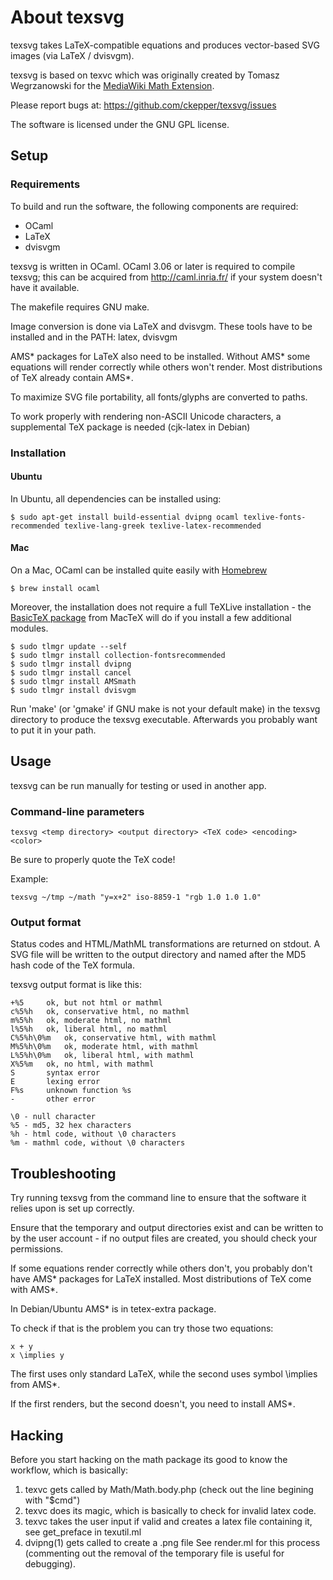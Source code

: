 # About texsvg

texsvg takes LaTeX-compatible equations and produces vector-based SVG images (via LaTeX / dvisvgm).

texsvg is based on texvc which was originally created by Tomasz Wegrzanowski for the [MediaWiki Math Extension](http://www.mediawiki.org/wiki/Extension:Math).

Please report bugs at: https://github.com/ckepper/texsvg/issues

The software is licensed under the GNU GPL license.

## Setup

### Requirements

To build and run the software, the following components are required:

- OCaml
- LaTeX
- dvisvgm

texsvg is written in OCaml. OCaml 3.06 or later is required to compile texsvg; this can be acquired from http://caml.inria.fr/ if your system doesn't have it available.

The makefile requires GNU make.

Image conversion is done via LaTeX and dvisvgm. These tools have to be installed and in the PATH: latex, dvisvgm

AMS* packages for LaTeX also need to be installed. Without AMS* some equations will render correctly while others won't render. Most distributions of TeX already contain AMS*. 

To maximize SVG file portability, all fonts/glyphs are converted to paths.

To work properly with rendering non-ASCII Unicode characters, a supplemental TeX package is needed (cjk-latex in Debian)

### Installation

#### Ubuntu

In Ubuntu, all dependencies can be installed using:

  	$ sudo apt-get install build-essential dvipng ocaml texlive-fonts-recommended texlive-lang-greek texlive-latex-recommended

#### Mac

On a Mac, OCaml can be installed quite easily with [Homebrew](http://brew.sh)

	$ brew install ocaml

Moreover, the installation does not require a full TeXLive installation - the [BasicTeX package](https://tug.org/mactex/morepackages.html) from MacTeX will do if you install a few additional modules.

	$ sudo tlmgr update --self
	$ sudo tlmgr install collection-fontsrecommended
	$ sudo tlmgr install dvipng
	$ sudo tlmgr install cancel
    $ sudo tlmgr install AMSmath
	$ sudo tlmgr install dvisvgm

Run 'make' (or 'gmake' if GNU make is not your default make) in the texsvg directory to produce the texsvg executable. Afterwards you probably want to put it in your path.


## Usage

texsvg can be run manually for testing or used in another app.


### Command-line parameters

    texsvg <temp directory> <output directory> <TeX code> <encoding> <color>

Be sure to properly quote the TeX code!

Example:

    texsvg ~/tmp ~/math "y=x+2" iso-8859-1 "rgb 1.0 1.0 1.0"

### Output format

Status codes and HTML/MathML transformations are returned on stdout.
A SVG file will be written to the output directory and named after the MD5 hash code of the TeX formula.

texsvg output format is like this:

    +%5		ok, but not html or mathml
    c%5%h	ok, conservative html, no mathml
    m%5%h	ok, moderate html, no mathml
    l%5%h	ok, liberal html, no mathml
    C%5%h\0%m	ok, conservative html, with mathml
    M%5%h\0%m	ok, moderate html, with mathml
    L%5%h\0%m	ok, liberal html, with mathml
    X%5%m	ok, no html, with mathml
    S		syntax error
    E		lexing error
    F%s		unknown function %s
    -		other error

    \0 - null character
    %5 - md5, 32 hex characters
    %h - html code, without \0 characters
    %m - mathml code, without \0 characters


## Troubleshooting

Try running texsvg from the command line to ensure that the software it relies upon is set up correctly.

Ensure that the temporary and output directories exist and can be written to by the user account - if no output files are created, you should check your permissions.

If some equations render correctly while others don't, you probably don't have AMS* packages for LaTeX installed. Most distributions of TeX come with AMS*.

In Debian/Ubuntu AMS* is in tetex-extra package.

To check if that is the problem you can try those two equations:

    x + y
    x \implies y

The first uses only standard LaTeX, while the second uses symbol \implies from AMS*.

If the first renders, but the second doesn't, you need to install AMS*.

## Hacking

Before you start hacking on the math package its good to know the workflow,
which is basically:

1. texvc gets called by Math/Math.body.php (check out the line begining with "$cmd")
2. texvc does its magic, which is basically to check for invalid latex code.
3. texvc takes the user input if valid and creates a latex file containing it, see
   get_preface in texutil.ml
4. dvipng(1) gets called to create a .png file
   See render.ml for this process (commenting out the removal of
   the temporary file is useful for debugging).
